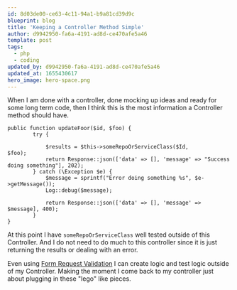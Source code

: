 ```yaml
---
id: 8d03de00-ce63-4c11-94a1-b9a81cd39d9c
blueprint: blog
title: 'Keeping a Controller Method Simple'
author: d9942950-fa6a-4191-ad8d-ce470afe5a46
template: post
tags:
  - php
  - coding
updated_by: d9942950-fa6a-4191-ad8d-ce470afe5a46
updated_at: 1655430617
hero_image: hero-space.png
---
```

When I am done with a controller, done mocking up ideas and ready for some long term code, then I think this is the most information a Controller method should have.


~~~
public function updateFoor($id, $foo) {
        try {
            
            $results = $this->someRepoOrServiceClass($Id, $foo);            
            return Response::json(['data' => [], 'message' => "Success doing something"], 202);
        } catch (\Exception $e) {
            $message = sprintf("Error doing something %s", $e->getMessage());
            Log::debug($message);
            
            return Response::json(['data' => [], 'message' => $message], 400);
        }
}
~~~


At this point I have `someRepoOrServiceClass` well tested outside of this Controller. And I do not need to do much to this controller since it is just returning the results or dealing with an error.

Even using [Form Request Validation](https://laravel.com/docs/5.2/validation#form-request-validation) I can create logic and test logic outside of my Controller. Making the moment I come back to my controller just about plugging in these "lego" like pieces.

